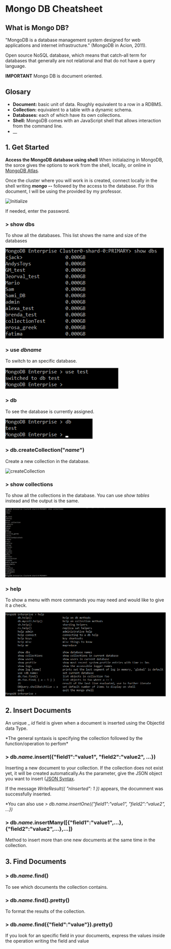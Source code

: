 # Mongo DB Cheatsheet
## What is Mongo DB?
"MongoDB is a database management system designed for web applications and internet infrastructure." (MongoDB in Acion, 2011).

Open source NoSQL database, which means that catch-all term for databases that generally are not relational and that do not have a query language.

__IMPORTANT__ Mongo DB is document oriented.

## Glosary
* __Document:__ basic unit of data. Roughly equivalent to a row in a RDBMS.
* __Collection:__ equivalent to a table with a dynamic schema.
* __Databases:__ each of which have its own collections.
* __Shell:__ MongoDB comes with an JavaScript shell that allows interaction from the command line.
* __

## 1. Get Started

__Access the MongoDB database using shell__
When initialazing in MongoDB, the sorce gives the options to work from the shell, locally, or online in [MongoDB Atlas](https://www.mongodb.com/cloud/atlas).

Once the cluster where you will work in is created, connect locally in the shell writing ___mongo --___ followed by the access to the database. For this document, I will be using the provided by my professor.

![Initialize](Init.png)

If needed, enter the password.
### > show dbs
To show all the databases. This list shows the name and size of the databases

![showdbs](Cheatsheet/showdbs.png)

### > use _dbname_
To switch to an specific database.

![use](Cheatsheet/usetest.png)

### > db
To see the database is currently assigned.

![db](Cheatsheet/db.png)

### > db.createCollection("_name_")
Create a new collection in the database.

![createCollection](Cheatsheet/cretaCollection.png)

### > show collections
To show all the collections in the database. You can use _show tables_ instead and the output is the same.

![show collections](Cheatsheet/collections.png)

### > help
To show a menu with more commands you may need and would like to give it a check.

![help](Cheatsheet/help.png)

## 2. Insert Documents
An unique _ _id_ field is given when a document is inserted using the ObjectId data Type.

\*The general syntaxis is specifying the collection followed by the function/operation to perfom\*
### > db._name_.insert({"field1":"value1", "field2":"value2", ...})
Inserting a new document to your collection. If the collection does not exist yet, it will be created automatically.As the parameter, give the JSON object you want to insert ([JSON Syntax](https://www.w3schools.com/js/js_json_syntax.asp).

If the message _WriteResult({ "nInserted": 1 })_ appears, the documment was successfully inserted.

\*You can also use _> db._name_.insertOne({"field1":"value1", "field2":"value2", ...})_
### > db._name_.insertMany(\[{"field1":"value1",...},{"field2":"value2",...},...\])
Method to insert more than one new documents at the same time in the collection.
## 3. Find Documents
### > db._name_.find()
To see which documents the collection contains.
### > db._name_.find().pretty()
To format the results of the collection.
### > db._name_.find({"field":"value"}).pretty()
If you look for an specific field in your documents, express the values inside the operation writing the field and value



